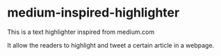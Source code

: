 # medium-inspired-highlighter

This is a text highlighter inspired from medium.com

It allow the readers to highlight and tweet a certain article in a webpage.

